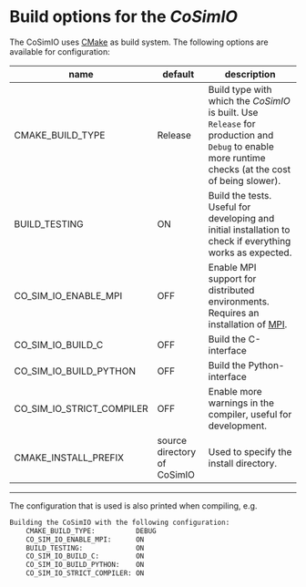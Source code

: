 # Build options for the _CoSimIO_

The CoSimIO uses [CMake](https://cmake.org/) as build system. The following options are available for configuration:

| name | default| description |
|---|---|---|
| CMAKE_BUILD_TYPE | Release | Build type with which the _CoSimIO_ is built. Use `Release` for production and `Debug` to enable more runtime checks (at the cost of being slower).  |
| BUILD_TESTING | ON | Build the tests. Useful for developing and initial installation to check if everything works as expected. |
| CO_SIM_IO_ENABLE_MPI | OFF | Enable MPI support for distributed environments. Requires an installation of [MPI](https://www.mpi-forum.org/). |
| CO_SIM_IO_BUILD_C | OFF | Build the C-interface |
| CO_SIM_IO_BUILD_PYTHON | OFF | Build the Python-interface |
| CO_SIM_IO_STRICT_COMPILER | OFF | Enable more warnings in the compiler, useful for development. |
| CMAKE_INSTALL_PREFIX | source directory of CoSimIO | Used to specify the install directory. |

---

The configuration that is used is also printed when compiling, e.g.

~~~sh
Building the CoSimIO with the following configuration:
    CMAKE_BUILD_TYPE:          DEBUG
    CO_SIM_IO_ENABLE_MPI:      ON
    BUILD_TESTING:             ON
    CO_SIM_IO_BUILD_C:         ON
    CO_SIM_IO_BUILD_PYTHON:    ON
    CO_SIM_IO_STRICT_COMPILER: ON
~~~

